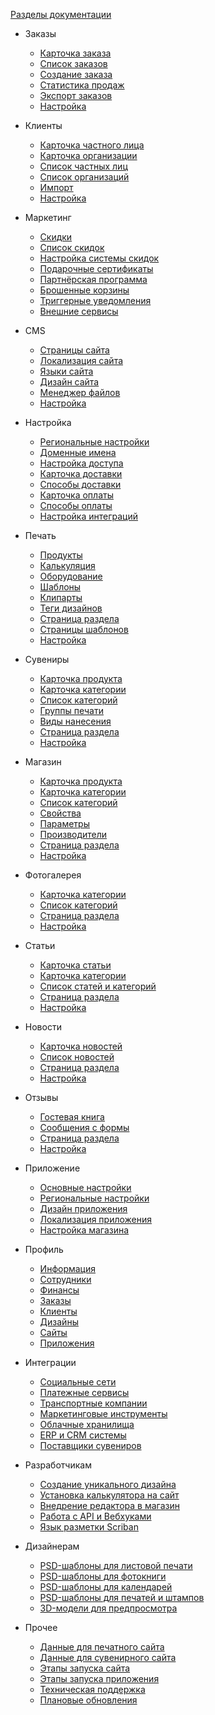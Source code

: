 ﻿<!-- docs/_sidebar.md -->

[Разделы документации](/)

- Заказы
	- [Карточка заказа](/orders/edit.md)
	- [Список заказов](/orders/list.md)
	- [Создание заказа](/orders/create.md)
	- [Статистика продаж](/orders/report.md)
	- [Экспорт заказов](/orders/export.md)
	- [Настройка](/orders/settings.md)

- Клиенты
	- [Карточка частного лица](/customers/b2c.md)
	- [Карточка организации](/customers/b2b.md)
	- [Список частных лиц](/customers/b2c-list.md)
	- [Список организаций](/customers/b2b-list.md)
	- [Импорт](/customers/import.md)
	- [Настройка](/customers/settings.md)

- Маркетинг
	- [Скидки](/marketing/discounts.md)
	- [Список скидок](/marketing/discounts-list.md)
	- [Настройка системы скидок](/marketing/settings.md)
	- [Подарочные сертификаты](/marketing/certificates.md)
	- [Партнёрская программа](/marketing/affiliates.md)
	- [Брошенные корзины](/marketing/cards.md)
	- [Триггерные уведомления](/marketing/notice.md)
	- [Внешние сервисы](/marketing/services.md)

- CMS
	- [Страницы сайта](/cms/pages.md)
	- [Локализация сайта](/cms/localization.md)
	- [Языки сайта](/cms/languages.md)
	- [Дизайн сайта](/cms/design.md)
	- [Менеджер файлов](/cms/files.md)
	- [Настройка](/cms/settings.md)

- Настройка
	- [Региональные настройки](/site/region.md)
	- [Доменные имена](/site/domains.md)
	- [Настройка доступа](/site/access.md)
	- [Карточка доставки](/site/shippings.md)
	- [Способы доставки](/site/ship-list.md)
	- [Карточка оплаты](/site/payments.md)
	- [Способы оплаты](/site/pay-list.md)
	- [Настройка интеграций](/site/socials.md)

- Печать
	- [Продукты](/print/products.md)
	- [Калькуляция](/print/calculations.md)
	- [Оборудование](/print/devices.md)
	- [Шаблоны](/print/templates.md)
	- [Клипарты](/print/cliparts.md)
	- [Теги дизайнов](/print/tags.md)
	- [Страница раздела](/print/page.md)
	- [Страницы шаблонов](/print/tpages.md)
	- [Настройка](/print/settings.md)

- Сувениры
	- [Карточка продукта](/gift/products.md)
	- [Карточка категории](/gift/category.md)
	- [Список категорий](/gift/list.md)
	- [Группы печати](/gift/groups.md)
	- [Виды нанесения](/gift/prints.md)
	- [Страница раздела](/gift/page.md)
	- [Настройка](/gift/settings.md)

- Магазин
	- [Карточка продукта](/shop/products.md)
	- [Карточка категории](/shop/category.md)
	- [Список категорий](/shop/list.md)
	- [Свойства](/shop/properties.md)
	- [Параметры](/shop/parameters.md)
	- [Производители](/shop/vendors.md)
	- [Страница раздела](/shop/page.md)
	- [Настройка](/shop/settings.md)

- Фотогалерея
	- [Карточка категории](/gallery/products.md)
	- [Список категорий](/gallery/list.md)
	- [Страница раздела](/gallery/page.md)
	- [Настройка](/gallery/settings.md)

- Статьи
	- [Карточка статьи](/faq/paper.md)
	- [Карточка категории](/faq/category.md)
	- [Список статей и категорий](/faq/list.md)
	- [Страница раздела](/faq/page.md)
	- [Настройка](/faq/settings.md)

- Новости
	- [Карточка новостей](/news/news.md)
	- [Список новостей](/news/list.md)
	- [Страница раздела](/news/page.md)
	- [Настройка](/news/settings.md)

- Отзывы
	- [Гостевая книга](/feedback/gbooks.md)
	- [Сообщения с формы](/feedback/messages.md)
	- [Страница раздела](/feedback/page.md)
	- [Настройка](/feedback/settings.md)

- Приложение
	- [Основные настройки](/app/settings.md)
	- [Региональные настройки](/app/region.md)
	- [Дизайн приложения](/app/design.md)
	- [Локализация приложения](/app/localization.md)
	- [Настройка магазина](/app/shop.md)
- Профиль
	- [Информация](/profile/info.md)
	- [Сотрудники](/profile/staff.md)
	- [Финансы](/profile/finance.md)
	- [Заказы](/profile/orders.md)
	- [Клиенты](/profile/clients.md)
	- [Дизайны](/profile/design.md)
	- [Сайты](/profile/site.md)
	- [Приложения](/profile/app.md)
	
- Интеграции
	- [Социальные сети](/integration/socials.md)
	- [Платежные сервисы](/integration/payments.md)
	- [Транспортные компании](/integration/shippings.md)
	- [Маркетинговые инструменты](/integration/marketing.md)
	- [Облачные хранилища](/integration/drives.md)
	- [ERP и CRM системы](/integration/crm.md)
	- [Поставщики сувениров](/integration/gifts.md)
	
- Разработчикам
	- [Создание уникального дизайна](/dev/design.md)
	- [Установка калькулятора на сайт](/dev/calc.md)
	- [Внедрение редактора в магазин](/dev/editor.md)
	- [Работа c API и Вебхуками](/dev/api.md)
	- [Язык разметки Scriban](/dev/scriban.md)
	
- Дизайнерам
	- [PSD-шаблоны для листовой печати](/design/businesscards.md)
	- [PSD-шаблоны для фотокниги](/design/photobooks.md)
	- [PSD-шаблоны для календарей](/design/calendars.md)
	- [PSD-шаблоны для печатей и штампов](/design/stamps.md)
	- [3D-модели для предпросмотра](/design/3d-models.md)

- Прочее
	- [Данные для печатного сайта](/misc/prints-data.md)
	- [Данные для сувенирного сайта](/misc/gifts-data.md)
	- [Этапы запуска сайта](/misc/launch-site.md)
	- [Этапы запуска приложения](/misc/launch-app.md)
	- [Техническая поддержка](/misc/support.md)
	- [Плановые обновления](/misc/update.md)

